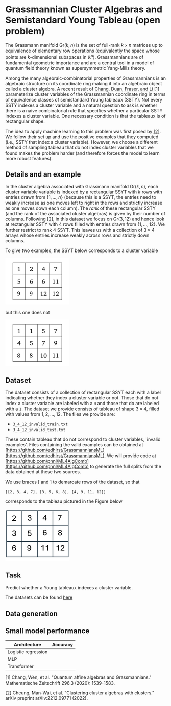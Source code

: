 # Grassmannian Cluster Algebras and Semistandard Young Tableau (open problem)

The Grassmann manifold $\text{Gr}(k,n)$ is the set of full-rank $k \times n$ matrices up to equivalence of elementary row operations (equivalently the space whose points are $k$-dimensional subspaces in $\mathbb{R}^n$). Grassmannians are of fundamental geometric importance and are a central tool in a model of quantum field theory known as supersymmetric Yang-Mills theory. 

Among the many algebraic-combinatorial properties of Grassmannians is an algebraic structure on its coordinate ring making it into an algebraic object called a cluster algebra. A recent result of [Chang, Duan, Fraser, and Li \[1\]](https://arxiv.org/abs/1907.13575) parameterize cluster variables of the Grassmannian coordinate ring in terms of equivalence classes of semistandard Young tableaux (SSTY). Not every SSTY indexes a cluster variable and a natural question to ask is whether there is a naive combinatorial rule that specifies whether a particular SSTY indexes a cluster variable. One necessary condition is that the tableaux is of rectangular shape. 

The idea to apply machine learning to this problem was first posed by [\[2\]](https://arxiv.org/abs/2212.09771). We follow their set up and use the positive examples that they computed (i.e., SSTY that index a cluster variable). However, we choose a different method of sampling tableau that do not index cluster variables that we found makes the problem harder (and therefore forces the model to learn more robust features).

## Details and an example

In the cluster algebra associated with Grassmann manifold $\text{Gr}(k,n)$, each cluster variable variable is indexed by a rectangular SSYT with $k$ rows with entries drawn from $\{1,\dots,n\}$ (because this is a SSYT, the entries need to weakly increase as one moves left to right in the rows and strictly increase as one moves down each column). The *rank* of these rectangular SSTY (and the rank of the associated cluster algebras) is given by their number of columns. Following [\[2\]](https://arxiv.org/abs/2212.09771), in this dataset we focus on $\text{Gr}(3,12)$ and hence look at rectangular SSTY with 4 rows filled with entries drawn from $\{1,\dots,12\}$. We further restrict to rank 4 SSYT. This leaves us with a collection of $3 \times 4$ arrays whose entries increase weakly across rows and strictly down columns. 

To give two examples, the SSYT below corresponds to a cluster variable

<img src="ssyt_valid.png" alt="drawing" width="200"/>
 
but this one does not

<img src="ssyt_invalid.png" alt="drawing" width="200"/>

## Dataset 

The dataset consists of a collection of rectangular SSYT each with a label indicating whether they index a cluster variable or not. Those that do not index a cluster variable are labeled with a `0` and those that do are labeled with a `1`. The dataset we provide consists of tableau of shape $3 \times 4$, filled with values from $1,2,\dots,12$. The files we provide are: 
- ``3_4_12_invalid_train.txt``
- ``3_4_12_invalid_test.txt``

These contain tableau that do not correspond to cluster variables, 'invalid examples'. Files containing the valid examples can be obtained at [https://github.com/edhirst/GrassmanniansML](https://github.com/edhirst/GrassmanniansML). We will provide code at [https://github.com/pnnl/ML4AlgComb](https://github.com/pnnl/ML4AlgComb) to generate the full splits from the data obtained at these two sources.

We use braces $[$ and $]$ to demarcate rows of the dataset, so that

``[[2, 3, 4, 7], [3, 5, 6, 8], [4, 9, 11, 12]]``

corresponds to the tableau pictured in the Figure below

<img src="fig-grassmannian-tableau-example.png" alt="drawing" width="200"/>

## Task

Predict whether a Young tableaux indexes a cluster variable.

The datasets can be found [here](https://drive.google.com/file/d/1Dd4PAOgm7bAtXSGmQW81OE-O_7dS7qU_/view?usp=sharing)

## Data generation

## Small model performance

| Architecture  | Accuracy | 
|----------|----------|
| Logistic regression |  | 
| MLP |  | 
| Transformer |  | 

\[1\] Chang, Wen, et al. "Quantum affine algebras and Grassmannians." Mathematische Zeitschrift 296.3 (2020): 1539-1583.

\[2\] Cheung, Man-Wai, et al. "Clustering cluster algebras with clusters." arXiv preprint arXiv:2212.09771 (2022).

